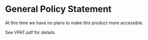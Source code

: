 # General Policy Statement
At this time we have no plans to make this product more accessible.

See VPAT.pdf for details.
